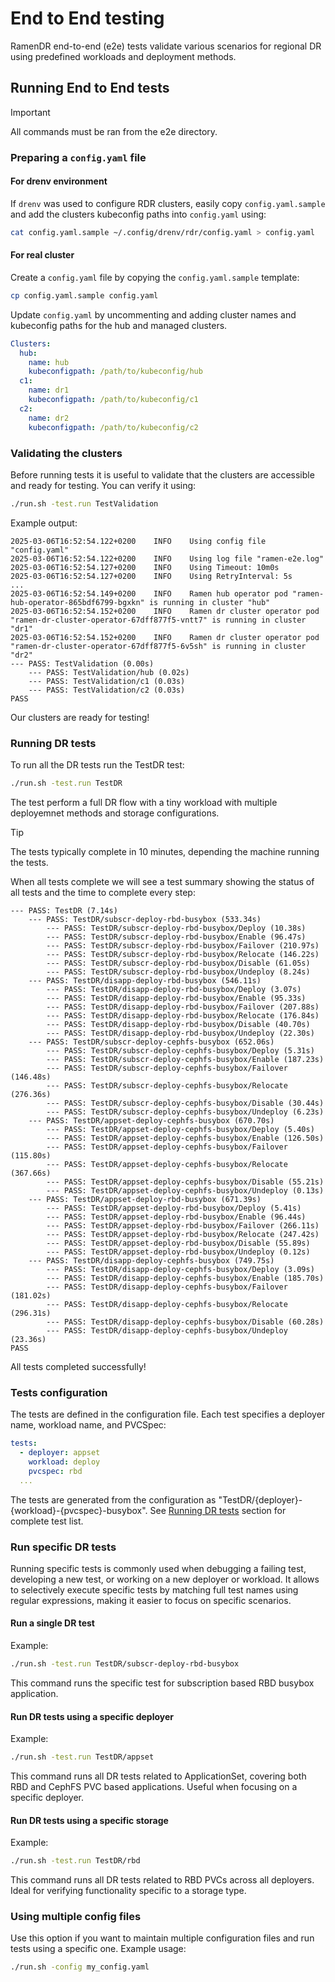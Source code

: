 <!--
SPDX-FileCopyrightText: The RamenDR authors
SPDX-License-Identifier: Apache-2.0
-->

# End to End testing

RamenDR end-to-end (e2e) tests validate various scenarios for regional DR
using predefined workloads and deployment methods.

## Running End to End tests

> [!IMPORTANT]
> All commands must be ran from the e2e directory.

### Preparing a `config.yaml` file

#### For drenv environment

If `drenv` was used to configure RDR clusters, easily copy `config.yaml.sample`
and add the clusters kubeconfig paths into `config.yaml` using:

```sh
cat config.yaml.sample ~/.config/drenv/rdr/config.yaml > config.yaml
```

#### For real cluster

Create a `config.yaml` file by copying the `config.yaml.sample` template:

```sh
cp config.yaml.sample config.yaml
```

Update `config.yaml` by uncommenting and adding cluster names and kubeconfig paths
for the hub and managed clusters.

```yaml
Clusters:
  hub:
    name: hub
    kubeconfigpath: /path/to/kubeconfig/hub
  c1:
    name: dr1
    kubeconfigpath: /path/to/kubeconfig/c1
  c2:
    name: dr2
    kubeconfigpath: /path/to/kubeconfig/c2
```

### Validating the clusters

Before running tests it is useful to validate that the clusters are accessible
and ready for testing. You can verify it using:

```sh
./run.sh -test.run TestValidation
```

Example output:

```console
2025-03-06T16:52:54.122+0200    INFO    Using config file "config.yaml"
2025-03-06T16:52:54.122+0200    INFO    Using log file "ramen-e2e.log"
2025-03-06T16:52:54.127+0200    INFO    Using Timeout: 10m0s
2025-03-06T16:52:54.127+0200    INFO    Using RetryInterval: 5s
...
2025-03-06T16:52:54.149+0200    INFO    Ramen hub operator pod "ramen-hub-operator-865bdf6799-bgxkn" is running in cluster "hub"
2025-03-06T16:52:54.152+0200    INFO    Ramen dr cluster operator pod "ramen-dr-cluster-operator-67dff877f5-vntt7" is running in cluster "dr1"
2025-03-06T16:52:54.152+0200    INFO    Ramen dr cluster operator pod "ramen-dr-cluster-operator-67dff877f5-6v5sh" is running in cluster "dr2"
--- PASS: TestValidation (0.00s)
    --- PASS: TestValidation/hub (0.02s)
    --- PASS: TestValidation/c1 (0.03s)
    --- PASS: TestValidation/c2 (0.03s)
PASS
```

Our clusters are ready for testing!

### Running DR tests

To run all the DR tests run the TestDR test:

```sh
./run.sh -test.run TestDR
```

The test perform a full DR flow with a tiny workload with multiple deployemnet
methods and storage configurations.

> [!TIP]
> The tests typically complete in 10 minutes, depending the machine running the tests.

When all tests complete we will see a test summary showing the status of all
tests and the time to complete every step:

```console
--- PASS: TestDR (7.14s)
    --- PASS: TestDR/subscr-deploy-rbd-busybox (533.34s)
        --- PASS: TestDR/subscr-deploy-rbd-busybox/Deploy (10.38s)
        --- PASS: TestDR/subscr-deploy-rbd-busybox/Enable (96.47s)
        --- PASS: TestDR/subscr-deploy-rbd-busybox/Failover (210.97s)
        --- PASS: TestDR/subscr-deploy-rbd-busybox/Relocate (146.22s)
        --- PASS: TestDR/subscr-deploy-rbd-busybox/Disable (61.05s)
        --- PASS: TestDR/subscr-deploy-rbd-busybox/Undeploy (8.24s)
    --- PASS: TestDR/disapp-deploy-rbd-busybox (546.11s)
        --- PASS: TestDR/disapp-deploy-rbd-busybox/Deploy (3.07s)
        --- PASS: TestDR/disapp-deploy-rbd-busybox/Enable (95.33s)
        --- PASS: TestDR/disapp-deploy-rbd-busybox/Failover (207.88s)
        --- PASS: TestDR/disapp-deploy-rbd-busybox/Relocate (176.84s)
        --- PASS: TestDR/disapp-deploy-rbd-busybox/Disable (40.70s)
        --- PASS: TestDR/disapp-deploy-rbd-busybox/Undeploy (22.30s)
    --- PASS: TestDR/subscr-deploy-cephfs-busybox (652.06s)
        --- PASS: TestDR/subscr-deploy-cephfs-busybox/Deploy (5.31s)
        --- PASS: TestDR/subscr-deploy-cephfs-busybox/Enable (187.23s)
        --- PASS: TestDR/subscr-deploy-cephfs-busybox/Failover (146.48s)
        --- PASS: TestDR/subscr-deploy-cephfs-busybox/Relocate (276.36s)
        --- PASS: TestDR/subscr-deploy-cephfs-busybox/Disable (30.44s)
        --- PASS: TestDR/subscr-deploy-cephfs-busybox/Undeploy (6.23s)
    --- PASS: TestDR/appset-deploy-cephfs-busybox (670.70s)
        --- PASS: TestDR/appset-deploy-cephfs-busybox/Deploy (5.40s)
        --- PASS: TestDR/appset-deploy-cephfs-busybox/Enable (126.50s)
        --- PASS: TestDR/appset-deploy-cephfs-busybox/Failover (115.80s)
        --- PASS: TestDR/appset-deploy-cephfs-busybox/Relocate (367.66s)
        --- PASS: TestDR/appset-deploy-cephfs-busybox/Disable (55.21s)
        --- PASS: TestDR/appset-deploy-cephfs-busybox/Undeploy (0.13s)
    --- PASS: TestDR/appset-deploy-rbd-busybox (671.39s)
        --- PASS: TestDR/appset-deploy-rbd-busybox/Deploy (5.41s)
        --- PASS: TestDR/appset-deploy-rbd-busybox/Enable (96.44s)
        --- PASS: TestDR/appset-deploy-rbd-busybox/Failover (266.11s)
        --- PASS: TestDR/appset-deploy-rbd-busybox/Relocate (247.42s)
        --- PASS: TestDR/appset-deploy-rbd-busybox/Disable (55.89s)
        --- PASS: TestDR/appset-deploy-rbd-busybox/Undeploy (0.12s)
    --- PASS: TestDR/disapp-deploy-cephfs-busybox (749.75s)
        --- PASS: TestDR/disapp-deploy-cephfs-busybox/Deploy (3.09s)
        --- PASS: TestDR/disapp-deploy-cephfs-busybox/Enable (185.70s)
        --- PASS: TestDR/disapp-deploy-cephfs-busybox/Failover (181.02s)
        --- PASS: TestDR/disapp-deploy-cephfs-busybox/Relocate (296.31s)
        --- PASS: TestDR/disapp-deploy-cephfs-busybox/Disable (60.28s)
        --- PASS: TestDR/disapp-deploy-cephfs-busybox/Undeploy (23.36s)
PASS
```

All tests completed successfully!

### Tests configuration

The tests are defined in the configuration file. Each test specifies a deployer
name, workload name, and PVCSpec:

```yaml
tests:
  - deployer: appset
    workload: deploy
    pvcspec: rbd
  ...
```

The tests are generated from the configuration as
"TestDR/{deployer}-{workload}-{pvcspec}-busybox".
See [Running DR tests](#running-dr-tests) section for complete test list.

### Run specific DR tests

Running specific tests is commonly used when debugging a failing test,
developing a new test, or working on a new deployer or workload. It allows to
selectively execute specific tests by matching full test names using regular
expressions, making it easier to focus on specific scenarios.

#### Run a single DR test

Example:

```sh
./run.sh -test.run TestDR/subscr-deploy-rbd-busybox
```

This command runs the specific test for subscription based RBD busybox application.

#### Run DR tests using a specific deployer

Example:

```sh
./run.sh -test.run TestDR/appset
```

This command runs all DR tests related to ApplicationSet, covering both RBD and
CephFS PVC based applications. Useful when focusing on a specific deployer.

#### Run DR tests using a specific storage

Example:

```sh
./run.sh -test.run TestDR/rbd
```

This command runs all DR tests related to RBD PVCs across all deployers. Ideal
for verifying functionality specific to a storage type.

### Using multiple config files

Use this option if you want to maintain multiple configuration files and run
tests using a specific one. Example usage:

```sh
./run.sh -config my_config.yaml
```
